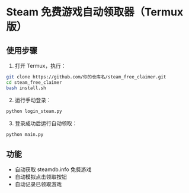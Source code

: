 # Steam 免费游戏自动领取器（Termux 版）

## 使用步骤

1. 打开 Termux，执行：
```bash
git clone https://github.com/你的仓库名/steam_free_claimer.git
cd steam_free_claimer
bash install.sh
```

2. 运行手动登录：
```bash
python login_steam.py
```

3. 登录成功后运行自动领取：
```bash
python main.py
```

## 功能
- 自动获取 steamdb.info 免费游戏
- 自动模拟点击领取按钮
- 自动记录已领取游戏
